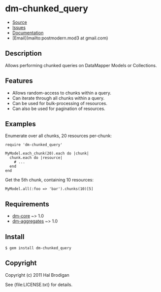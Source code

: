 # dm-chunked_query

* [Source](http://github.com/postmodern/dm-chunked_query)
* [Issues](http://github.com/postmodern/dm-chunked_query/issues)
* [Documentation](http://rubydoc.info/gems/dm-chunked_query/frames)
* [Email](mailto:postmodern.mod3 at gmail.com)

## Description

Allows performing chunked queries on DataMapper Models or Collections.

## Features

* Allows random-access to chunks within a query.
* Can iterate through all chunks within a query.
* Can be used for bulk-processing of resources.
* Can also be used for pagination of resources.

## Examples

Enumerate over all chunks, 20 resources per-chunk:

    require 'dm-chunked_query'

    MyModel.each_chunk(20).each do |chunk|
      chunk.each do |resource|
        # ...
      end
    end

Get the 5th chunk, containing 10 resources:

    MyModel.all(:foo => 'bar').chunks(10)[5]

## Requirements

* [dm-core](http://github.com/datamapper/dm-core#readme) ~> 1.0
* [dm-aggregates](http://github.com/datamapper/dm-aggregates#readme) ~> 1.0

## Install

    $ gem install dm-chunked_query

## Copyright

Copyright (c) 2011 Hal Brodigan

See {file:LICENSE.txt} for details.
